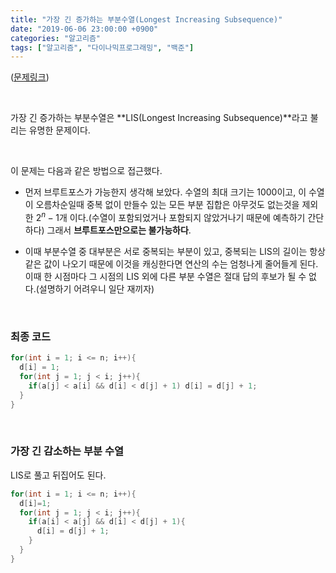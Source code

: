 ```yaml
---
title: "가장 긴 증가하는 부분수열(Longest Increasing Subsequence)"
date: "2019-06-06 23:00:00 +0900"
categories: "알고리즘"
tags: ["알고리즘", "다이나믹프로그래밍", "백준"]
---
```


([문제링크](https://www.acmicpc.net/problem/11053))

<br>

가장 긴 증가하는 부분수열은 **LIS(Longest Increasing Subsequence)**라고 불리는 유명한 문제이다.

<br>

이 문제는 다음과 같은 방법으로 접근했다.

- 먼저 브루트포스가 가능한지 생각해 보았다. 수열의 최대 크기는 $1000$이고, 이 수열이 오름차순일때 중복 없이 만들수 있는 모든 부분 집합은 아무것도 없는것을 제외한 $2^{n}-1$개 이다.(수열이 포함되었거나 포함되지 않았거나기 때문에 예측하기 간단하다) 그래서 **브루트포스만으로는 불가능하다**.

- 이때 부분수열 중 대부분은 서로 중복되는 부분이 있고, 중복되는 LIS의 길이는 항상 같은 값이 나오기 때문에 이것을 캐싱한다면 연산의 수는 엄청나게 줄어들게 된다. 이때 한 시점마다 그 시점의 LIS 외에 다른 부분 수열은 절대 답의 후보가 될 수 없다.(설명하기 어려우니 일단 재끼자)

<br>

### 최종 코드 

```cpp
for(int i = 1; i <= n; i++){
  d[i] = 1;
  for(int j = 1; j < i; j++){
    if(a[j] < a[i] && d[i] < d[j] + 1) d[i] = d[j] + 1;
  }
}
```

<br>

### 가장 긴 감소하는 부분 수열

LIS로 풀고 뒤집어도 된다.

```cpp
for(int i = 1; i <= n; i++){
  d[i]=1;
  for(int j = 1; j < i; j++){
    if(a[i] < a[j] && d[i] < d[j] + 1){
      d[i] = d[j] + 1;
    }
  }
}
```